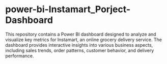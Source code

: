 # power-bi-Instamart_Porject-Dashboard
This repository contains a Power BI dashboard designed to analyze and visualize key metrics for Instamart, an online grocery delivery service. The dashboard provides interactive insights into various business aspects, including sales trends, order patterns, customer behavior, and delivery performance.
